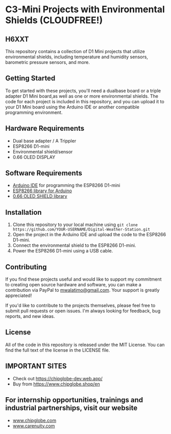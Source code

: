 # C3-Mini Projects with Environmental Shields (CLOUDFREE!)
## H6XXT
This repository contains a collection of D1 Mini projects that utilize environmental shields, including temperature and humidity sensors, barometric pressure sensors, and more.

## Getting Started
To get started with these projects, you'll need a dualbase board or a triple adapter D1 Mini board,as well as one or more environmental shields. The code for each project is included in this repository, and you can upload it to your D1 Mini board using the Arduino IDE or another compatible programming environment.

## Hardware Requirements
- Dual base adapter / A Trippler
- ESP8266 D1-mini
- Environmental shield/sensor
- 0.66 OLED DISPLAY

## Software Requirements
- [Arduino IDE](https://www.arduino.cc/en/software) for programming the ESP8266 D1-mini
- [ESP8266 library for Arduino](https://github.com/esp8266/Arduino)
- [0.66 OLED SHIELD library](https://github.com/mcauser/Adafruit_SSD1306/tree/esp8266-64x48)

## Installation
1. Clone this repository to your local machine using `git clone https://github.com/YOUR-USERNAME/Digital-Weather-Station.git`
2. Open the project in the Arduino IDE and upload the code to the ESP8266 D1-mini.
3. Connect the environmental shield to the ESP8266 D1-mini.
4. Power the ESP8266 D1-mini using a USB cable.

## Contributing
If you find these projects useful and would like to support my commitment to creating open source hardware and software, you can make a contribution via PayPal to mwalatimo@gmail.com. Your support is greatly appreciated!

If you'd like to contribute to the projects themselves, please feel free to submit pull requests or open issues. I'm always looking for feedback, bug reports, and new ideas.

## License
All of the code in this repository is released under the MIT License. You can find the full text of the license in the LICENSE file.

## IMPORTANT SITES
- Check out https://chipglobe-dev.web.app/
- Buy from https://www.chipglobe.shop/en

## For internship opportunities, trainings and industrial partnerships, visit our website
-  www.chipglobe.com
-  www.carenuity.com
